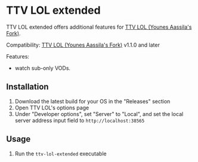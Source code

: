 # TTV LOL extended

TTV LOL extended offers additional features for [TTV LOL (Younes Aassila's Fork)](https://github.com/younesaassila/ttv-lol).

Compatibility: [TTV LOL (Younes Aassila's Fork)](https://github.com/younesaassila/ttv-lol) v1.1.0 and later

Features:

- watch sub-only VODs.

## Installation

1. Download the latest build for your OS in the "Releases" section
1. Open TTV LOL's options page
1. Under "Developer options", set "Server" to "Local", and set the local server address input field to `http://localhost:38565`

## Usage

1. Run the `ttv-lol-extended` executable
